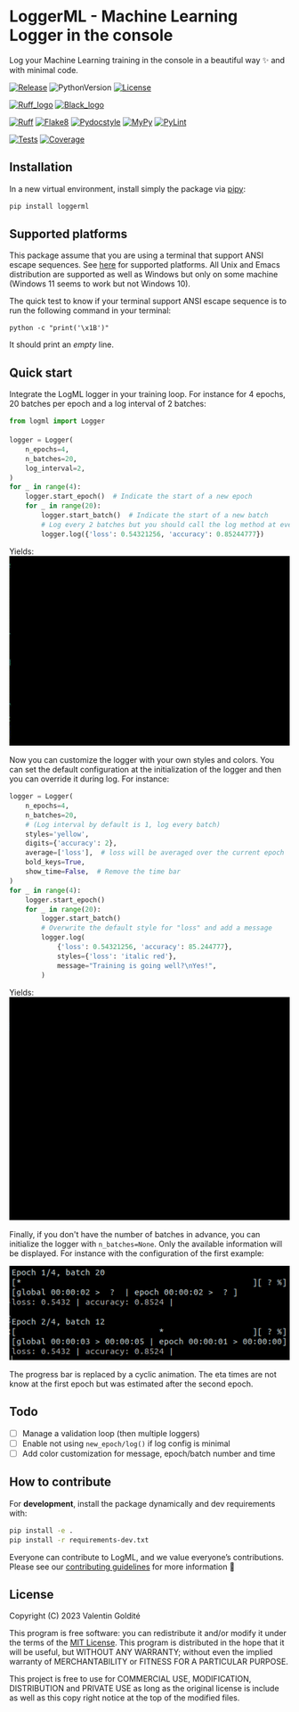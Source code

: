 
# LoggerML - Machine Learning Logger in the console

Log your Machine Learning training in the console in a beautiful way ✨
and with minimal code.

[![Release](https://img.shields.io/github/v/release/valentingol/logml?include_prereleases)](https://github.com/valentingol/logml/releases)
![PythonVersion](https://img.shields.io/badge/python-3.8%20%7E%203.11-informational)
[![License](https://img.shields.io/github/license/valentingol/logml?color=999)](https://stringfixer.com/fr/MIT_license)

[![Ruff_logo](https://img.shields.io/endpoint?url=https://raw.githubusercontent.com/charliermarsh/ruff/main/assets/badge/v1.json)](https://github.com/charliermarsh/ruff)
[![Black_logo](https://img.shields.io/badge/code%20style-black-000000.svg)](https://github.com/psf/black)

[![Ruff](https://github.com/valentingol/logml/actions/workflows/ruff.yaml/badge.svg)](https://github.com/valentingol/logml/actions/workflows/ruff.yaml)
[![Flake8](https://github.com/valentingol/logml/actions/workflows/flake.yaml/badge.svg)](https://github.com/valentingol/logml/actions/workflows/flake.yaml)
[![Pydocstyle](https://github.com/valentingol/logml/actions/workflows/pydocstyle.yaml/badge.svg)](https://github.com/valentingol/logml/actions/workflows/pydocstyle.yaml)
[![MyPy](https://github.com/valentingol/logml/actions/workflows/mypy.yaml/badge.svg)](https://github.com/valentingol/logml/actions/workflows/mypy.yaml)
[![PyLint](https://img.shields.io/endpoint?url=https://gist.githubusercontent.com/valentingol/451f91cece4478ebc81377e27e432f8b/raw/logml_pylint.json)](https://github.com/valentingol/logml/actions/workflows/pylint.yaml)

[![Tests](https://github.com/valentingol/logml/actions/workflows/tests.yaml/badge.svg)](https://github.com/valentingol/logml/actions/workflows/tests.yaml)
[![Coverage](https://img.shields.io/endpoint?url=https://gist.githubusercontent.com/valentingol/451f91cece4478ebc81377e27e432f8b/raw/logml_tests.json)](https://github.com/valentingol/logml/actions/workflows/tests.yaml)

## Installation

In a new virtual environment, install simply the package via
[pipy](https://pypi.org/project/loggerml/):

```bash
pip install loggerml
```

## Supported platforms

This package assume that you are using a terminal that support ANSI escape sequences.
See [here](https://en.wikipedia.org/wiki/ANSI_escape_code#Platform_support) for
supported platforms. All Unix and Emacs distribution are supported as well as Windows
but only on some machine (Windows 11 seems to work but not Windows 10).

The quick test to know if your terminal support ANSI escape sequence is to run the
following command in your terminal:

```script
python -c "print('\x1B')"
```

It should print an *empty* line.

## Quick start

Integrate the LogML logger in your training loop. For instance for 4 epochs,
20 batches per epoch and a log interval of 2 batches:

```python
from logml import Logger

logger = Logger(
    n_epochs=4,
    n_batches=20,
    log_interval=2,
)
for _ in range(4):
    logger.start_epoch()  # Indicate the start of a new epoch
    for _ in range(20):
        logger.start_batch()  # Indicate the start of a new batch
        # Log every 2 batches but you should call the log method at every batch
        logger.log({'loss': 0.54321256, 'accuracy': 0.85244777})
```

Yields:
![Alt Text](assets/base.gif)

Now you can customize the logger with your own styles and colors. You can set the default configuration at the initialization of the logger and then you can override it during log. For instance:

```python
logger = Logger(
    n_epochs=4,
    n_batches=20,
    # (Log interval by default is 1, log every batch)
    styles='yellow',
    digits={'accuracy': 2},
    average=['loss'],  # loss will be averaged over the current epoch
    bold_keys=True,
    show_time=False,  # Remove the time bar
)
for _ in range(4):
    logger.start_epoch()
    for _ in range(20):
        logger.start_batch()
        # Overwrite the default style for "loss" and add a message
        logger.log(
            {'loss': 0.54321256, 'accuracy': 85.244777},
            styles={'loss': 'italic red'},
            message="Training is going well?\nYes!",
        )
```

Yields:
![Alt Text](assets/advanced.gif)

Finally, if you don't have the number of batches in advance, you can initialize the logger with `n_batches=None`. Only the available information will be displayed. For instance with the configuration of the first example:

![Alt Text](assets/no_n_batches.png)

The progress bar is replaced by a cyclic animation. The eta times are not know at the first epoch but was estimated after the second epoch.

## Todo

- [ ] Manage a validation loop (then multiple loggers)
- [ ] Enable not using `new_epoch/log()` if log config is minimal
- [ ] Add color customization for message, epoch/batch number and time

## How to contribute

For **development**, install the package dynamically and dev requirements with:

```bash
pip install -e .
pip install -r requirements-dev.txt
```

Everyone can contribute to LogML, and we value everyone’s contributions.
Please see our [contributing guidelines](CONTRIBUTING.md) for more information 🤗

## License

Copyright (C) 2023  Valentin Goldité

This program is free software: you can redistribute it and/or modify it under the
terms of the [MIT License](LICENSE). This program is distributed in the hope that
it will be useful, but WITHOUT ANY WARRANTY; without even the implied warranty of
MERCHANTABILITY or FITNESS FOR A PARTICULAR PURPOSE.

This project is free to use for COMMERCIAL USE, MODIFICATION, DISTRIBUTION and
PRIVATE USE as long as the original license is include as well as this copy
right notice at the top of the modified files.
